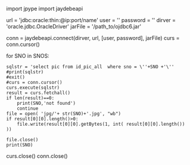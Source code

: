 import jpype
import jaydebeapi


url = 'jdbc:oracle:thin:@ip:port/name'
user = ''
password = ''
dirver = 'oracle.jdbc.OracleDriver'
jarFile = '/path_to/ojdbc6.jar'

conn = jaydebeapi.connect(dirver, url, [user, password], jarFile)
curs = conn.cursor()

for SNO in SNOS:

    sqlstr = 'select pic from id_pic_all  where sno = \''+SNO +'\''
    #print(sqlstr)
    #exit()
    #curs = conn.cursor()
    curs.execute(sqlstr)
    result = curs.fetchall()
    if len(result)==0:
        print(SNO,'not found')
        continue
    file = open( 'jpg/'+ str(SNO)+'.jpg', "wb")
    if result[0][0].length()>0:
        file.write(result[0][0].getBytes(1, int( result[0][0].length())  ))

    file.close()
    print(SNO)

curs.close()
conn.close()